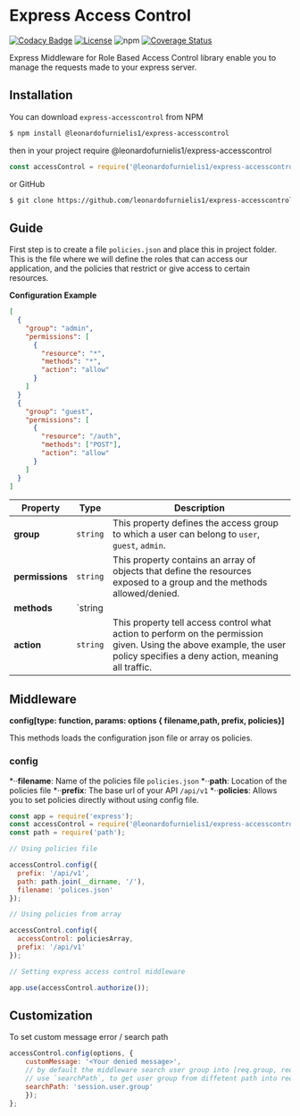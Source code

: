 # Express Access Control

[![Codacy Badge](https://api.codacy.com/project/badge/Grade/55fd7fc2ca1a40f989cfd4fb08ef143f)](https://www.codacy.com/app/leonardofurnielis1/express-accesscontrol?utm_source=github.com&amp;utm_medium=referral&amp;utm_content=leonardofurnielis1/express-accesscontrol&amp;utm_campaign=Badge_Grade)
[![License](https://img.shields.io/github/license/leonardofurnielis1/express-accesscontrol.svg)](https://github.com/Naereen/StrapDown.js/blob/master/LICENSE)
![npm](https://img.shields.io/npm/dt/@leonardofurnielis1/express-accesscontrol.svg)
[![Coverage Status](https://coveralls.io/repos/github/leonardofurnielis1/express-accesscontrol/badge.svg?branch=master)](https://coveralls.io/github/leonardofurnielis1/express-accesscontrol?branch=master)

Express Middleware for Role Based Access Control library enable you to manage the requests made to your express server.

## Installation

You can download `express-accesscontrol` from NPM

```bash
$ npm install @leonardofurnielis1/express-accesscontrol
```

then in your project require @leonardofurnielis1/express-accesscontrol

```js
const accessControl = require('@leonardofurnielis1/express-accesscontrol');
```

or GitHub

```bash
$ git clone https://github.com/leonardofurnielis1/express-accesscontrol.git
```

## Guide

First step is to create a file `policies.json` and place this in project folder. This is the file where we will define the roles that can access our application, and the policies that restrict or give access to certain resources.

**Configuration Example**

```json
[
  {
    "group": "admin",
    "permissions": [
      {
        "resource": "*",
        "methods": "*",
        "action": "allow"
      }
    ]
  }
  {
    "group": "guest",
    "permissions": [
      {
        "resource": "/auth",
        "methods": ["POST"],
        "action": "allow"
      }
    ]
  }
]
```

| Property        | Type              | Description                                                                                                                                                              |
|-----------------|-------------------|--------------------------------------------------------------------------------------------------------------------------------------------------------------------------|
| **group**       | `string`          | This property defines the access group to which a user can belong to `user`, `guest`, `admin`.                                                                           |
| **permissions** | `string`          | This property contains an array of objects that define the resources exposed to a group and the methods allowed/denied.                                                  |
| **methods**     | `string || Array` | This are http methods that a user is allowed or denied from executing. `["POST", "GET", "PUT"]`. use glob `*` if you want to include all http methods.                   |
| **action**      | `string`          | This property tell access control what action to perform on the permission given. Using the above example, the user policy specifies a deny action, meaning all traffic. |

## Middleware

**config\[type: function, params: options { filename<string>,path<string>, prefix, policies}]**

This methods loads the configuration json file or array os policies.

### config

*··**filename**: Name of the policies file `policies.json`
*··**path**: Location of the policies file
*··**prefix**: The base url of your API  `/api/v1`
*··**policies**: Allows you to set policies directly without using config file.

```js
const app = require('express');
const accessControl = require('@leonardofurnielis1/express-accesscontrol');
const path = require('path');

// Using policies file

accessControl.config({
  prefix: '/api/v1',
  path: path.join(__dirname, '/'),
  filename: 'polices.json'
});

// Using policies from array

accessControl.config({
  accessControl: policiesArray,
  prefix: '/api/v1'
});

// Setting express access control middleware

app.use(accessControl.authorize());

```

## Customization

To set custom message error / search path

```js
accessControl.config(options, {
	customMessage: '<Your denied message>',
	// by default the middleware search user group into [req.group, req.session.group, default = 'guest']
	// use `searchPath`, to get user group from diffetent path into request
	searchPath: 'session.user.group' 
	});
};
```
